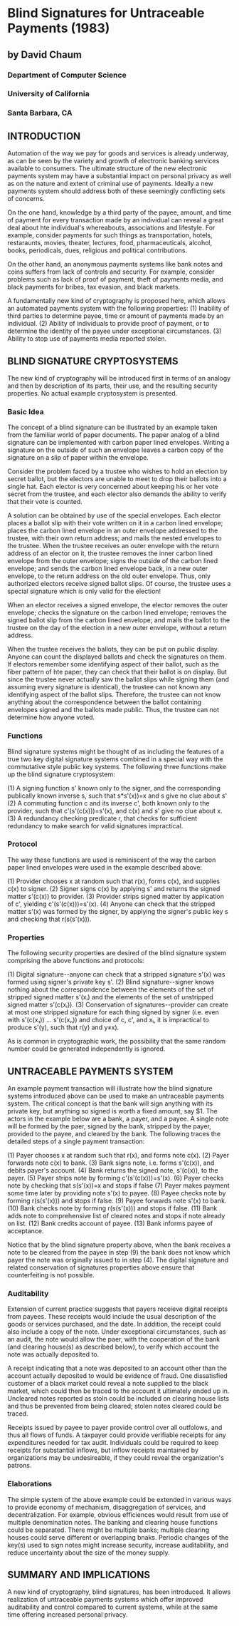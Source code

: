 # Blind Signatures for Untraceable Payments (1983)
## by David Chaum
### Department of Computer Science
### University of California
### Santa Barbara, CA


## INTRODUCTION
  Automation of the way we pay for goods and services is already underway, as can be seen by the variety and growth of electronic banking services available to consumers. The ultimate structure of the new electronic payments system may have a substantial impact on personal privacy as well as on the nature and extent of criminal use of payments. Ideally a new payments system should address both of these seemingly conflicting sets of concerns. 
  
  On the one hand, knowledge by a third party of the payee, amount, and time of payment for every transaction made by an individual can reveal a great deal about hte individual's whereabouts, associations and lifestyle. For example, consider payments for such things as transportation, hotels, restaraunts, movies, theater, lectures, food, pharmaceuticals, alcohol, books, periodicals, dues, religious and political contributions. 
  
  On the other hand, an anonymous payments systems like bank notes and coins suffers from lack of controls and security. For example, consider problems such as lack of proof of payment, theft of payments media, and black payments for bribes, tax evasion, and black markets.
  
  A fundamentally new kind of cryptography is proposed here, which allows an automated payments system with the following properties:
  (1) Inability of third parties to determine payee, time or amount of payments made by an individual.
  (2) Ability of individuals to provide proof of payment, or to determine the identity of the payee under exceptional circumstances.
  (3) Ability to stop use of payments media reported stolen.
  
## BLIND SIGNATURE CRYPTOSYSTEMS
  The new kind of cryptography will be introduced first in terms of an analogy and then by description of its parts, their use, and the resulting security properties. No actual example cryptosystem is presented.
  
### Basic Idea
  The concept of a blind signature can be illustrated by an example taken from the familiar world of paper documents. The paper analog of a blind signature can be implemented with carbon paper lined envelopes. Writing a signature on the outside of such an envelope leaves a carbon copy of the signature on a slip of paper within the envelope.
  
  Consider the problem faced by a trustee who wishes to hold an election by secret ballot, but the electors are unable to meet to drop their ballots into a single hat. Each elector is very concerned about keeping his or her vote secret from the trustee, and each elector also demands the ability to verify that their vote is counted.
  
  A solution can be obtained by use of the special envelopes. Each elector places a ballot slip with their vote written on it in a carbon lined envelope; places the carbon lined envelope in an outer envelope addressed to the trustee, with their own return address; and mails the nested envelopes to the trustee. When the trustee receives an outer envelope with the return address of an elector on it, the trustee removes the inner carbon lined envelope from the outer envelope; signs the outside of the carbon lined envelope; and sends the carbon lined envelope back, in a new outer envelope, to the return address on the old outer envelope. Thus, only authorized electors receive signed ballot slips. Of course, the trustee uses a special signature which is only valid for the election!
  
  When an elector receives a signed envelope, the elector removes the outer envelope; checks the signature on the carbon lined envelope; removes the signed ballot slip from the carbon lined envelope; and mails the ballot to the trustee on the day of the election in a new outer envelope, without a return address.
  
  When the trustee receives the ballots, they can be put on public display. Anyone can count the displayed ballots and check the signatures on them. If electors remember some identifying aspect of their ballot, such as the fiber pattern of hte paper, they can check that their ballot is on display. But since the trustee never actually saw the ballot slips while signing them (and assuming every signature is identical), the trustee can not known any identifying aspect of the ballot slips. Therefore, the trustee can not know anything about the correspondence between the ballot containing envelopes signed and the ballots made public. Thus, the trustee can not determine how anyone voted.
  
### Functions
  Blind signature systems might be thought of as including the features of a true two key digital signature systems combined in a special way with the commutative style public key systems. The following three functions make up the blind signature cryptosystem:
  
  (1) A signing function s' known only to the signer, and the corresponding publically known inverse s, such that s*s'(x))=x and s give no clue about s'
  (2) A commuting function c and its inverse c', both known only to the provider, such that c'(s'(c(x)))=s'(x), and c(x) and s' give no clue about x.
  (3) A redundancy checking predicate r, that checks for sufficient redundancy to make search for valid signatures impractical.
  
### Protocol
  The way these functions are used is reminiscent of the way the carbon paper lined envelopes were used in the example described above: 
  
  (1) Provider chooses x at random such that r(x), forms c(x), and supplies c(x) to signer.
  (2) Signer signs c(x) by applying s' and returns the signed matter s'(c(x)) to provider.
  (3) Provider strips signed matter by application of c', yielding c'(s'(c(x)))=s'(x).
  (4) Anyone can check that the stripped matter s'(x) was formed by the signer, by applying the signer's public key s and checking that r(s(s'(x))).
  
### Properties
  The following security properties are desired of the blind signature system comprising the above functions and protocols:
  
  (1) Digital signature--anyone can check that a stripped signature s'(x) was formed using signer's private key s'.
  (2) Blind signature--signer knows nothing about the correspondence between the elements of the set of stripped signed matter s'(xᵢ) and the elements of the set of unstripped signed matter s'(c(xᵢ)).
  (3) Conservation of signatures--provider can create at most one stripped signature for each thing signed by signer (i.e. even with s'(c(x₁)) ... s'(c(xₙ)) and choice of c, c', and xᵢ, it is impractical to produce s'(y), such that r(y) and y≠x).
  
  As is common in cryptographic work, the possibility that the same random number could be generated independently is ignored.
  
## UNTRACEABLE PAYMENTS SYSTEM
  An example payment transaction will illustrate how the blind signature systems introduced above can be used to make an untraceable payments system. The critical concept is that the bank will sign anything with its private key, but anything so signed is worth a fixed amount, say $1. The actors in the example below are a bank, a payer, and a payee. A single note will be formed by the paer, signed by the bank, stripped by the payer, provided to the payee, and cleared by the bank. The following traces the detailed steps of a single payment transaction:
  
(1) Payer chooses x at random such that r(x), and forms note c(x).
(2) Payer forwards note c(x) to bank.
(3) Bank signs note, i.e. forms s'(c(x)), and debits payer's account.
(4) Bank returns the signed note, s'(c(x)), to the payer.
(5) Payer strips note by forming c'(s'(c(x)))=s'(x).
(6) Payer checks note by checking that s(s'(x))=x and stops if false
(7) Payer makes payment some time later by providing note s'(x) to payee.
(8) Payee checks note by forming r(s(s'(x))) and stops if false.
(9) Payee forwards note s'(x) to bank.
(10) Bank checks note by forming r(s(s'(x))) and stops if false.
(11) Bank adds note to comprehensive list of cleared notes and stops if note already on list.
(12) Bank credits account of payee.
(13) Bank informs payee of acceptance.

  Notice that by the blind signature property above, when the bank receives a note to be cleared from the payee in step (9) the bank does not know which payer the note was originally issued to in step (4). The digital signature and related conservation of signatures properties above ensure that counterfeiting is not possible.
  
### Auditability 
  Extension of current practice suggests that payers receieve digital receipts from payees. These receipts would include the usual description of the goods or services purchased, and the date. In addition, the receipt could also include a copy of the note. Under exceptional circumstances, such as an audit, the note would allow the paer, with the cooperation of the bank (and clearing house(s) as described below), to verify which account the note was actually deposited to.
  
  A receipt indicating that a note was deposited to an account other than the account actually deposited to would be evidence of fraud. One dissatisfied customer of a black market could reveal a note supplied to the black market, which could then be traced to the account it ultimately ended up in. Uncleared notes reported as stoln could be included on clearing house lists and thus be prevented from being cleared; stolen notes cleared could be traced.
  
  Receipts issued by payee to payer provide control over all outfolows, and thus all flows of funds. A taxpayer could provide verifiable receipts for any expenditures needed for tax audit. Individuals could be required to keep receipts for substantial inflows, but inflow receipts maintained by organizations may be undesireable, if they could reveal the organization's patrons.
  
### Elaborations
  The simple system of the above example could be extended in various ways to provide economy of mechanism, disaggregation of services, and decentralization. For example, obvious efficiences would result from use of multiple denomination notes. The banking and clearing house functions could be separated. There might be multiple banks; multiple clearing houses could serve different or overlapping bnaks. Periodic changes of the key(s) used to sign notes might increase security, increase auditability, and reduce uncertainty about the size of the money supply. 
  
  
## SUMMARY AND IMPLICATIONS
  A new kind of cryptography, blind signatures, has been introduced. It allows realization of untraceable payments systems which offer improved auditability and control compared to current systems, while at the same time offering increased personal privacy. 
  
   
